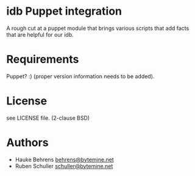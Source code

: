 # idb Puppet integration

A rough cut at a puppet module that brings various scripts that add facts that
are helpful for our idb.

# Requirements

Puppet? :)
(proper version information needs to be added).

# License

see LICENSE file. (2-clause BSD)

# Authors

* Hauke Behrens <behrens@bytemine.net>
* Ruben Schuller <schuller@bytemine.net>

